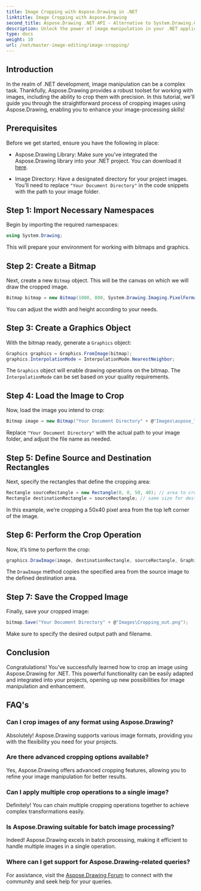 ```yaml
---
title: Image Cropping with Aspose.Drawing in .NET
linktitle: Image Cropping with Aspose.Drawing
second_title: Aspose.Drawing .NET API - Alternative to System.Drawing.Common
description: Unlock the power of image manipulation in your .NET applications with our step-by-step guide to cropping images using Aspose.Drawing. This tutorial covers everything you need to know, from creating a Bitmap to saving the final cropped image.
type: docs
weight: 10
url: /net/master-image-editing/image-cropping/
---
```

## Introduction

In the realm of .NET development, image manipulation can be a complex task. Thankfully, Aspose.Drawing provides a robust toolset for working with images, including the ability to crop them with precision. In this tutorial, we'll guide you through the straightforward process of cropping images using Aspose.Drawing, enabling you to enhance your image-processing skills!

## Prerequisites

Before we get started, ensure you have the following in place:

- Aspose.Drawing Library: Make sure you've integrated the Aspose.Drawing library into your .NET project. You can download it [here](https://releases.aspose.com/drawing/net/).
  
- Image Directory: Have a designated directory for your project images. You'll need to replace `"Your Document Directory"` in the code snippets with the path to your image folder.

## Step 1: Import Necessary Namespaces

Begin by importing the required namespaces:

```csharp
using System.Drawing;
```

This will prepare your environment for working with bitmaps and graphics.

## Step 2: Create a Bitmap

Next, create a new `Bitmap` object. This will be the canvas on which we will draw the cropped image.

```csharp
Bitmap bitmap = new Bitmap(1000, 800, System.Drawing.Imaging.PixelFormat.Format32bppPArgb);
```

You can adjust the width and height according to your needs.

## Step 3: Create a Graphics Object

With the bitmap ready, generate a `Graphics` object:

```csharp
Graphics graphics = Graphics.FromImage(bitmap);
graphics.InterpolationMode = InterpolationMode.NearestNeighbor;
```

The `Graphics` object will enable drawing operations on the bitmap. The `InterpolationMode` can be set based on your quality requirements.

## Step 4: Load the Image to Crop

Now, load the image you intend to crop:

```csharp
Bitmap image = new Bitmap("Your Document Directory" + @"Images\aspose_logo.png");
```

Replace `"Your Document Directory"` with the actual path to your image folder, and adjust the file name as needed.

## Step 5: Define Source and Destination Rectangles

Next, specify the rectangles that define the cropping area:

```csharp
Rectangle sourceRectangle = new Rectangle(0, 0, 50, 40); // area to crop
Rectangle destinationRectangle = sourceRectangle; // same size for destination
```

In this example, we’re cropping a 50x40 pixel area from the top left corner of the image.

## Step 6: Perform the Crop Operation

Now, it’s time to perform the crop:

```csharp
graphics.DrawImage(image, destinationRectangle, sourceRectangle, GraphicsUnit.Pixel);
```

The `DrawImage` method copies the specified area from the source image to the defined destination area.

## Step 7: Save the Cropped Image

Finally, save your cropped image:

```csharp
bitmap.Save("Your Document Directory" + @"Images\Cropping_out.png");
```

Make sure to specify the desired output path and filename.

## Conclusion

Congratulations! You've successfully learned how to crop an image using Aspose.Drawing for .NET. This powerful functionality can be easily adapted and integrated into your projects, opening up new possibilities for image manipulation and enhancement.

## FAQ's

### Can I crop images of any format using Aspose.Drawing?

Absolutely! Aspose.Drawing supports various image formats, providing you with the flexibility you need for your projects.

### Are there advanced cropping options available?

Yes, Aspose.Drawing offers advanced cropping features, allowing you to refine your image manipulation for better results.

### Can I apply multiple crop operations to a single image?

Definitely! You can chain multiple cropping operations together to achieve complex transformations easily.

### Is Aspose.Drawing suitable for batch image processing?

Indeed! Aspose.Drawing excels in batch processing, making it efficient to handle multiple images in a single operation.

### Where can I get support for Aspose.Drawing-related queries?

For assistance, visit the [Aspose.Drawing Forum](https://forum.aspose.com/c/diagram/17) to connect with the community and seek help for your queries.
